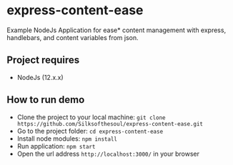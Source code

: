 # express-content-ease

Example NodeJs Application for ease\* content management with express, handlebars, and content variables from json.


## Project requires
-   NodeJs (12.x.x)

## How to run demo

-   Clone the project to your local machine: `git clone https://github.com/Silksofthesoul/express-content-ease.git`
-   Go to the project folder: `cd express-content-ease`
-   Install node modules: `npm install`
-   Run application: `npm start`
-   Open the url address `http://localhost:3000/` in your browser
